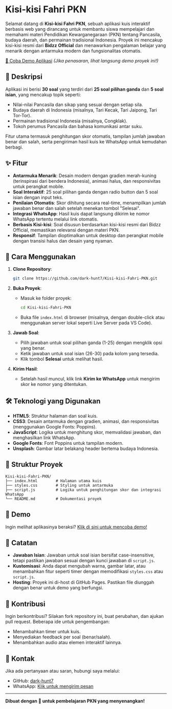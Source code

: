 # Kisi-kisi Fahri PKN

Selamat datang di **Kisi-kisi Fahri PKN**, sebuah aplikasi kuis interaktif berbasis web yang dirancang untuk membantu siswa mempelajari dan memahami materi Pendidikan Kewarganegaraan (PKN) tentang Pancasila, budaya daerah, dan permainan tradisional Indonesia. Proyek ini mencakup kisi-kisi resmi dari **Bidzz Official** dan menawarkan pengalaman belajar yang menarik dengan antarmuka modern dan fungsionalitas otomatis.

[🔗 Coba Demo Aplikasi](https://dark-hunt7.github.io/Kisi-kisi-Fahri-PKN/) *(Jika penasaran, lihat langsung demo proyek ini!)*

## 📖 Deskripsi

Aplikasi ini berisi **30 soal** yang terdiri dari **25 soal pilihan ganda** dan **5 soal isian**, yang mencakup topik seperti:
- Nilai-nilai Pancasila dan sikap yang sesuai dengan setiap sila.
- Budaya daerah di Indonesia (misalnya, Tari Kecak, Tari Jaipong, Tari Tor-Tor).
- Permainan tradisional Indonesia (misalnya, Congklak).
- Tokoh perumus Pancasila dan bahasa komunikasi antar suku.

Fitur utama termasuk penghitungan skor otomatis, tampilan jumlah jawaban benar dan salah, serta pengiriman hasil kuis ke WhatsApp untuk kemudahan berbagi.

## ✨ Fitur

- **Antarmuka Menarik**: Desain modern dengan gradien merah-kuning (terinspirasi dari bendera Indonesia), animasi halus, dan responsivitas untuk perangkat mobile.
- **Soal Interaktif**: 25 soal pilihan ganda dengan radio button dan 5 soal isian dengan input teks.
- **Penilaian Otomatis**: Skor dihitung secara real-time, menampilkan jumlah jawaban benar dan salah setelah menekan tombol "Selesai".
- **Integrasi WhatsApp**: Hasil kuis dapat langsung dikirim ke nomor WhatsApp tertentu melalui link otomatis.
- **Berbasis Kisi-kisi**: Soal disusun berdasarkan kisi-kisi resmi dari Bidzz Official, memastikan relevansi dengan materi PKN.
- **Responsif**: Tampilan dioptimalkan untuk desktop dan perangkat mobile dengan transisi halus dan desain yang nyaman.

## 🚀 Cara Menggunakan

1. **Clone Repository**:
   ```bash
   git clone https://github.com/dark-hunt7/Kisi-kisi-Fahri-PKN.git
   ```

2. **Buka Proyek**:
   - Masuk ke folder proyek:
     ```bash
     cd Kisi-kisi-Fahri-PKN
     ```
   - Buka file `index.html` di browser (misalnya, dengan double-click atau menggunakan server lokal seperti Live Server pada VS Code).

3. **Jawab Soal**:
   - Pilih jawaban untuk soal pilihan ganda (1-25) dengan mengklik opsi yang benar.
   - Ketik jawaban untuk soal isian (26-30) pada kolom yang tersedia.
   - Klik tombol **Selesai** untuk melihat hasil.

4. **Kirim Hasil**:
   - Setelah hasil muncul, klik link **Kirim ke WhatsApp** untuk mengirim skor ke nomor yang ditentukan.

## 🛠 Teknologi yang Digunakan

- **HTML5**: Struktur halaman dan soal kuis.
- **CSS3**: Desain antarmuka dengan gradien, animasi, dan responsivitas (menggunakan Google Fonts: Poppins).
- **JavaScript**: Logika untuk menghitung skor, memvalidasi jawaban, dan menghasilkan link WhatsApp.
- **Google Fonts**: Font Poppins untuk tampilan modern.
- **Unsplash**: Gambar latar belakang header bertema budaya Indonesia.

## 📂 Struktur Proyek

```plaintext
Kisi-kisi-Fahri-PKN/
├── index.html        # Halaman utama kuis
├── styles.css        # Styling untuk antarmuka
├── script.js         # Logika untuk penghitungan skor dan integrasi WhatsApp
└── README.md         # Dokumentasi proyek
```

## 🔗 Demo

Ingin melihat aplikasinya beraksi? [Klik di sini untuk mencoba demo!](https://dark-hunt7.github.io/Kisi-kisi-Fahri-PKN/)

## 📝 Catatan

- **Jawaban Isian**: Jawaban untuk soal isian bersifat case-insensitive, tetapi pastikan jawaban sesuai dengan kunci jawaban di `script.js`.
- **Kustomisasi**: Anda dapat mengubah warna, gambar latar, atau menambahkan fitur seperti timer dengan memodifikasi `styles.css` atau `script.js`.
- **Hosting**: Proyek ini di-host di GitHub Pages. Pastikan file diunggah dengan benar untuk demo yang berfungsi.

## 🙌 Kontribusi

Ingin berkontribusi? Silakan fork repository ini, buat perubahan, dan ajukan pull request. Beberapa ide untuk pengembangan:
- Menambahkan timer untuk kuis.
- Menyediakan feedback per soal (benar/salah).
- Menambahkan audio atau elemen interaktif lainnya.

## 📧 Kontak

Jika ada pertanyaan atau saran, hubungi saya melalui:
- GitHub: [dark-hunt7](https://github.com/dark-hunt7)
- WhatsApp: [Klik untuk mengirim pesan](https://wa.me/6282350265164)

---

**Dibuat dengan 💖 untuk pembelajaran PKN yang menyenangkan!**